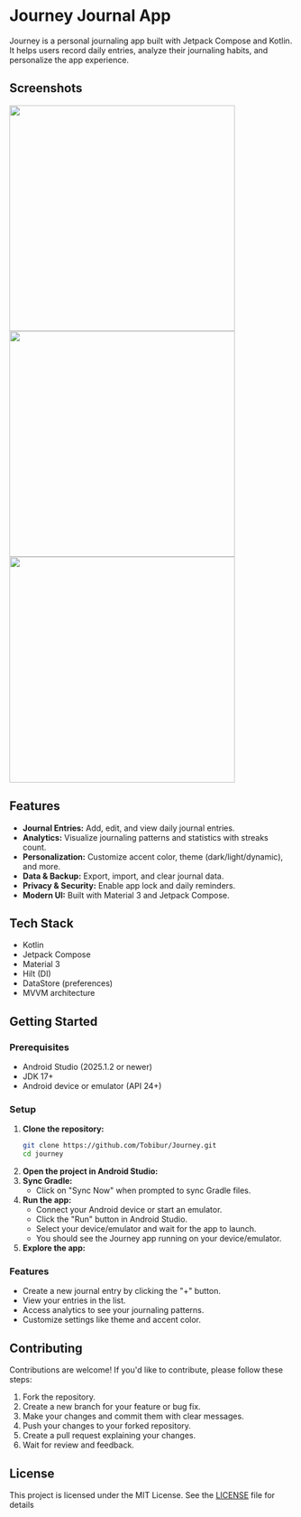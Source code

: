 # Journey Journal App

Journey is a personal journaling app built with Jetpack Compose and Kotlin. It helps users record daily entries, analyze their journaling habits, and personalize the app experience.

## Screenshots

<img src="screenshots/home.png" width="400"/>
<img src="screenshots/analytics.png" width="400"/>
<img src="screenshots/settings.png" width="400"/>

## Features

- **Journal Entries:** Add, edit, and view daily journal entries.
- **Analytics:** Visualize journaling patterns and statistics with streaks count.
- **Personalization:** Customize accent color, theme (dark/light/dynamic), and more.
- **Data & Backup:** Export, import, and clear journal data.
- **Privacy & Security:** Enable app lock and daily reminders.
- **Modern UI:** Built with Material 3 and Jetpack Compose.

## Tech Stack

- Kotlin
- Jetpack Compose
- Material 3
- Hilt (DI)
- DataStore (preferences)
- MVVM architecture

## Getting Started

### Prerequisites

- Android Studio (2025.1.2 or newer)
- JDK 17+
- Android device or emulator (API 24+)

### Setup

1. **Clone the repository:**
   ```sh
   git clone https://github.com/Tobibur/Journey.git 
   cd journey
    ```
2. **Open the project in Android Studio:**
3. **Sync Gradle:**
   - Click on "Sync Now" when prompted to sync Gradle files.
4. **Run the app:**
   - Connect your Android device or start an emulator.
   - Click the "Run" button in Android Studio.
   - Select your device/emulator and wait for the app to launch.
   - You should see the Journey app running on your device/emulator.
5. **Explore the app:**

### Features

   - Create a new journal entry by clicking the "+" button.
   - View your entries in the list.
   - Access analytics to see your journaling patterns.
   - Customize settings like theme and accent color.

## Contributing
Contributions are welcome! If you'd like to contribute, please follow these steps:
1. Fork the repository.
2. Create a new branch for your feature or bug fix.
3. Make your changes and commit them with clear messages.
4. Push your changes to your forked repository.
5. Create a pull request explaining your changes.
6. Wait for review and feedback.

## License
This project is licensed under the MIT License. See the [LICENSE](LICENSE) file for details